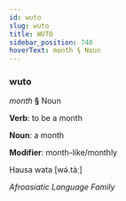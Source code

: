 ```yaml
---
id: wuto
slug: wuto
title: WUTO
sidebar_position: 740
hoverText: month § Noun
---
```


### wuto

*month* **§** Noun

**Verb**: to be a month

**Noun**: a month

**Modifier**: month-like/monthly

Hausa wata [wə́.tàː]

*Afroasiatic Language Family*